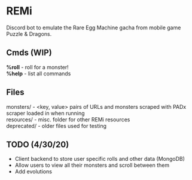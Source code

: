 # REMi
Discord bot to emulate the Rare Egg Machine gacha from mobile game Puzzle & Dragons.

## Cmds (WIP)

**%roll** - roll for a monster!  
**%help** - list all commands

## Files
monsters/ - <key, value> pairs of URLs and monsters scraped with PADx scraper loaded in when running  
resources/ - misc. folder for other REMi resources  
deprecated/ - older files used for testing  

## TODO (4/30/20)
- Client backend to store user specific rolls and other data (MongoDB)  
- Allow users to view all their monsters and scroll between them  
- Add evolutions  
